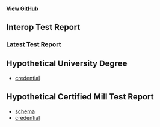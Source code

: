 #### [View GitHub](https://github.com/w3c-ccg/vc-examples)

## Interop Test Report

### [Latest Test Report](./test-report.html)

## Hypothetical University Degree

- [credential](./edu/university-degree-verifiable-credential.json)


## Hypothetical Certified Mill Test Report

- [schema](./cmtr/examples/v0.1/cmtr-verifiable-credential-schema-v0.1.json)
- [credential](./cmtr/examples/v0.1/cmtr-verifiable-credential-v0.1.json)
